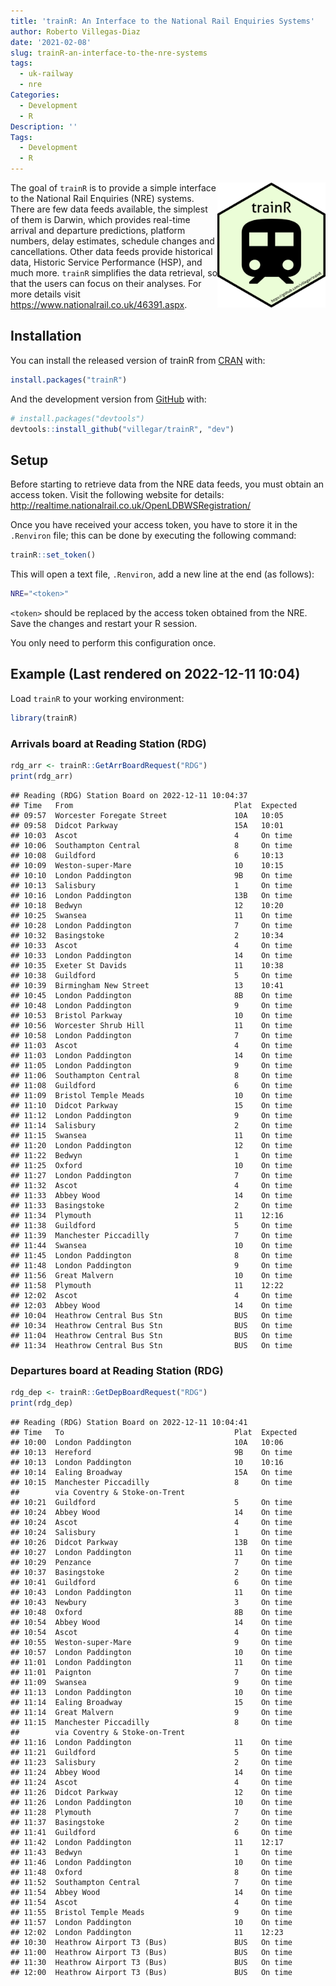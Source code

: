 ```yaml
---
title: 'trainR: An Interface to the National Rail Enquiries Systems'
author: Roberto Villegas-Diaz
date: '2021-02-08'
slug: trainR-an-interface-to-the-nre-systems
tags:
  - uk-railway
  - nre
Categories:
  - Development
  - R
Description: ''
Tags:
  - Development
  - R
---
```


<img src="https://raw.githubusercontent.com/villegar/trainR/main/inst/images/logo.png" alt="logo" align="right" height=200px/>

The goal of `trainR` is to provide a simple interface to the 
National Rail Enquiries (NRE) systems. There are few data feeds 
available, the simplest of them is Darwin, which provides real-time 
arrival and departure predictions, platform numbers, delay estimates, 
schedule changes and cancellations. Other data feeds provide historical 
data, Historic Service Performance (HSP), and much more. `trainR` 
simplifies the data retrieval, so that the users can focus on their 
analyses. For more details visit 
https://www.nationalrail.co.uk/46391.aspx.

## Installation

You can install the released version of trainR from [CRAN](https://CRAN.R-project.org) with:

``` r
install.packages("trainR")
```

And the development version from [GitHub](https://github.com/) with:

``` r
# install.packages("devtools")
devtools::install_github("villegar/trainR", "dev")
```

## Setup
Before starting to retrieve data from the NRE data feeds, you must obtain an access token. 
Visit the following website for details: http://realtime.nationalrail.co.uk/OpenLDBWSRegistration/

Once you have received your access token, you have to store it in the `.Renviron` file; this can be 
done by executing the following command:


```r
trainR::set_token()
```

This will open a text file, `.Renviron`, add a new line at the end (as follows):

```bash
NRE="<token>"
```

`<token>` should be replaced by the access token obtained from the NRE. Save the changes and restart 
your R session.

You only need to perform this configuration once.

## Example (Last rendered on 2022-12-11 10:04)

Load `trainR` to your working environment:

```r
library(trainR)
```

### Arrivals board at Reading Station (RDG)


```r
rdg_arr <- trainR::GetArrBoardRequest("RDG")
print(rdg_arr)
```

```
## Reading (RDG) Station Board on 2022-12-11 10:04:37
## Time   From                                    Plat  Expected
## 09:57  Worcester Foregate Street               10A   10:05
## 09:58  Didcot Parkway                          15A   10:01
## 10:03  Ascot                                   4     On time
## 10:06  Southampton Central                     8     On time
## 10:08  Guildford                               6     10:13
## 10:09  Weston-super-Mare                       10    10:15
## 10:10  London Paddington                       9B    On time
## 10:13  Salisbury                               1     On time
## 10:16  London Paddington                       13B   On time
## 10:18  Bedwyn                                  12    10:20
## 10:25  Swansea                                 11    On time
## 10:28  London Paddington                       7     On time
## 10:32  Basingstoke                             2     10:34
## 10:33  Ascot                                   4     On time
## 10:33  London Paddington                       14    On time
## 10:35  Exeter St Davids                        11    10:38
## 10:38  Guildford                               5     On time
## 10:39  Birmingham New Street                   13    10:41
## 10:45  London Paddington                       8B    On time
## 10:48  London Paddington                       9     On time
## 10:53  Bristol Parkway                         10    On time
## 10:56  Worcester Shrub Hill                    11    On time
## 10:58  London Paddington                       7     On time
## 11:03  Ascot                                   4     On time
## 11:03  London Paddington                       14    On time
## 11:05  London Paddington                       9     On time
## 11:06  Southampton Central                     8     On time
## 11:08  Guildford                               6     On time
## 11:09  Bristol Temple Meads                    10    On time
## 11:10  Didcot Parkway                          15    On time
## 11:12  London Paddington                       9     On time
## 11:14  Salisbury                               2     On time
## 11:15  Swansea                                 11    On time
## 11:20  London Paddington                       12    On time
## 11:22  Bedwyn                                  1     On time
## 11:25  Oxford                                  10    On time
## 11:27  London Paddington                       7     On time
## 11:32  Ascot                                   4     On time
## 11:33  Abbey Wood                              14    On time
## 11:33  Basingstoke                             2     On time
## 11:34  Plymouth                                11    12:16
## 11:38  Guildford                               5     On time
## 11:39  Manchester Piccadilly                   7     On time
## 11:44  Swansea                                 10    On time
## 11:45  London Paddington                       8     On time
## 11:48  London Paddington                       9     On time
## 11:56  Great Malvern                           10    On time
## 11:58  Plymouth                                11    12:22
## 12:02  Ascot                                   4     On time
## 12:03  Abbey Wood                              14    On time
## 10:04  Heathrow Central Bus Stn                BUS   On time
## 10:34  Heathrow Central Bus Stn                BUS   On time
## 11:04  Heathrow Central Bus Stn                BUS   On time
## 11:34  Heathrow Central Bus Stn                BUS   On time
```

### Departures board at Reading Station (RDG)


```r
rdg_dep <- trainR::GetDepBoardRequest("RDG")
print(rdg_dep)
```

```
## Reading (RDG) Station Board on 2022-12-11 10:04:41
## Time   To                                      Plat  Expected
## 10:00  London Paddington                       10A   10:06
## 10:13  Hereford                                9B    On time
## 10:13  London Paddington                       10    10:16
## 10:14  Ealing Broadway                         15A   On time
## 10:15  Manchester Piccadilly                   8     On time
##        via Coventry & Stoke-on-Trent           
## 10:21  Guildford                               5     On time
## 10:24  Abbey Wood                              14    On time
## 10:24  Ascot                                   4     On time
## 10:24  Salisbury                               1     On time
## 10:26  Didcot Parkway                          13B   On time
## 10:27  London Paddington                       11    On time
## 10:29  Penzance                                7     On time
## 10:37  Basingstoke                             2     On time
## 10:41  Guildford                               6     On time
## 10:43  London Paddington                       11    On time
## 10:43  Newbury                                 3     On time
## 10:48  Oxford                                  8B    On time
## 10:54  Abbey Wood                              14    On time
## 10:54  Ascot                                   4     On time
## 10:55  Weston-super-Mare                       9     On time
## 10:57  London Paddington                       10    On time
## 11:01  London Paddington                       11    On time
## 11:01  Paignton                                7     On time
## 11:09  Swansea                                 9     On time
## 11:13  London Paddington                       10    On time
## 11:14  Ealing Broadway                         15    On time
## 11:14  Great Malvern                           9     On time
## 11:15  Manchester Piccadilly                   8     On time
##        via Coventry & Stoke-on-Trent           
## 11:16  London Paddington                       11    On time
## 11:21  Guildford                               5     On time
## 11:23  Salisbury                               2     On time
## 11:24  Abbey Wood                              14    On time
## 11:24  Ascot                                   4     On time
## 11:26  Didcot Parkway                          12    On time
## 11:26  London Paddington                       10    On time
## 11:28  Plymouth                                7     On time
## 11:37  Basingstoke                             2     On time
## 11:41  Guildford                               6     On time
## 11:42  London Paddington                       11    12:17
## 11:43  Bedwyn                                  1     On time
## 11:46  London Paddington                       10    On time
## 11:48  Oxford                                  8     On time
## 11:52  Southampton Central                     7     On time
## 11:54  Abbey Wood                              14    On time
## 11:54  Ascot                                   4     On time
## 11:55  Bristol Temple Meads                    9     On time
## 11:57  London Paddington                       10    On time
## 12:02  London Paddington                       11    12:23
## 10:30  Heathrow Airport T3 (Bus)               BUS   On time
## 11:00  Heathrow Airport T3 (Bus)               BUS   On time
## 11:30  Heathrow Airport T3 (Bus)               BUS   On time
## 12:00  Heathrow Airport T3 (Bus)               BUS   On time
```
